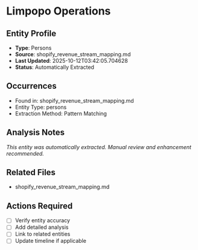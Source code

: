 # Limpopo Operations

## Entity Profile
- **Type**: Persons
- **Source**: shopify_revenue_stream_mapping.md
- **Last Updated**: 2025-10-12T03:42:05.704628
- **Status**: Automatically Extracted

## Occurrences
- Found in: shopify_revenue_stream_mapping.md
- Entity Type: persons
- Extraction Method: Pattern Matching

## Analysis Notes
*This entity was automatically extracted. Manual review and enhancement recommended.*

## Related Files
- shopify_revenue_stream_mapping.md

## Actions Required
- [ ] Verify entity accuracy
- [ ] Add detailed analysis
- [ ] Link to related entities
- [ ] Update timeline if applicable
